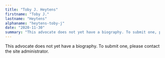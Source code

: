 ```yaml
---
title: "Toby J. Heytens"
firstname: "Toby J."
lastname: "Heytens"
alphaname: "heytens-toby-j"
date: "2020-11-30"
summary: "This advocate does not yet have a biography. To submit one, please contact the site administrator."
---
```

This advocate does not yet have a biography. To submit one, please contact the site administrator.

